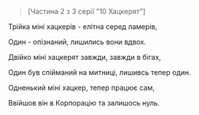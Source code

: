>[Частина 2 з 3 серії "10 Хацкерят"]

Трійка міні хацкерів - елітна серед ламерів,

Один - опізнаний, лишились вони вдвох.

Двійко міні хацкерят завжди, завжди в бігах,

Один був спійманий на митниці, лишивсь тепер один.

Одненький міні хацкер, тепер працює сам,

Ввійшов він в Корпорацію та залишось нуль.